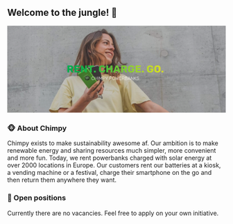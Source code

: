 ## Welcome to the jungle! 👋
![An image of a person who rented one of our power banks](https://github.com/heychimpy/.github/blob/master/assets/profile-header.png?raw=true)

### 🐵 About Chimpy
Chimpy exists to make sustainability awesome af. Our ambition is to make
renewable energy and sharing resources much simpler, more convenient and more
fun. Today, we rent powerbanks charged with solar energy at over 2000 locations
in Europe. Our customers rent our batteries at a kiosk, a vending machine or a
festival, charge their smartphone on the go and then return them anywhere they
want.

### 🚀 Open positions
Currently there are no vacancies. Feel free to apply on your own initiative.
